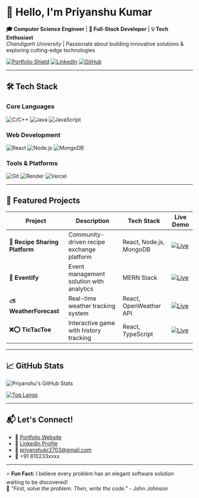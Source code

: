 # 👋 Hello, I'm Priyanshu Kumar 

**🎓 Computer Science Engineer** | **🚀 Full-Stack Developer** | **💡 Tech Enthusiast**  
*Chandigarh University* | Passionate about building innovative solutions & exploring cutting-edge technologies

[![Portfolio Shield](https://img.shields.io/badge/🌐_Portfolio-8A2BE2?style=for-the-badge&logo=react&logoColor=white)](https://portfolio-8aez.onrender.com)
[![LinkedIn](https://img.shields.io/badge/LinkedIn-0A66C2?style=for-the-badge&logo=linkedin&logoColor=white)](https://www.linkedin.com/in/priyanshukumar9/)
[![GitHub](https://img.shields.io/badge/GitHub-181717?style=for-the-badge&logo=github&logoColor=white)](https://github.com/hack-09)

---

## 🛠️ Tech Stack

### **Core Languages**
![C/C++](https://img.shields.io/badge/C/C++-00599C?style=flat-square&logo=c%2B%2B&logoColor=white)
![Java](https://img.shields.io/badge/Java-007396?style=flat-square&logo=java&logoColor=white)
![JavaScript](https://img.shields.io/badge/JavaScript-F7DF1E?style=flat-square&logo=javascript&logoColor=black)

### **Web Development**
![React](https://img.shields.io/badge/React-61DAFB?style=flat-square&logo=react&logoColor=black)
![Node.js](https://img.shields.io/badge/Node.js-339933?style=flat-square&logo=node.js&logoColor=white)
![MongoDB](https://img.shields.io/badge/MongoDB-47A248?style=flat-square&logo=mongodb&logoColor=white)

### **Tools & Platforms**
![Git](https://img.shields.io/badge/Git-F05032?style=flat-square&logo=git&logoColor=white)
![Render](https://img.shields.io/badge/Render-46E3B7?style=flat-square&logo=render&logoColor=white)
![Vercel](https://img.shields.io/badge/Vercel-000000?style=flat-square&logo=vercel&logoColor=white)

---

## 🚀 Featured Projects

| Project | Description | Tech Stack | Live Demo |
|---------|-------------|------------|-----------|
| **🍳 Recipe Sharing Platform** | Community-driven recipe exchange platform | React, Node.js, MongoDB | [![Live](https://img.shields.io/badge/🌐_Live-FF6B6B?style=flat-square)](https://recipesharingplatform.onrender.com/) |
| **🎉 Eventify** | Event management solution with analytics | MERN Stack | [![Live](https://img.shields.io/badge/🚀_Demo-9C27B0?style=flat-square)](https://event-management-platform-beta.vercel.app/) |
| **⛅ WeatherForecast** | Real-time weather tracking system | React, OpenWeather API | [![Live](https://img.shields.io/badge/☁️_Demo-2196F3?style=flat-square)](https://whetherforecast.onrender.com/) |
| **❌⭕ TicTacToe** | Interactive game with history tracking | React, TypeScript | [![Live](https://img.shields.io/badge/🎮_Play-4CAF50?style=flat-square)](https://tictactoe-y5p2.onrender.com/) |

---

## 📈 GitHub Stats

![Priyanshu's GitHub Stats](https://github-readme-stats.vercel.app/api?username=sahilx&show_icons=true&theme=radical)

[![Top Langs](https://github-readme-stats.vercel.app/api/top-langs/?username=hack-09&layout=compact&theme=radical)](https://github.com/hack-09)

---

## 📬 Let's Connect!

- 🔗 [Portfolio Website](https://portfolio-8aez.onrender.com)
- 💼 [LinkedIn Profile](https://www.linkedin.com/in/priyanshukumar9/)
- 📧 priyanshukr2703@gmail.com
- 📱 +91 810233xxxx

---

⭐ **Fun Fact:** I believe every problem has an elegant software solution waiting to be discovered!  
💬 *"First, solve the problem. Then, write the code."* - John Johnson
